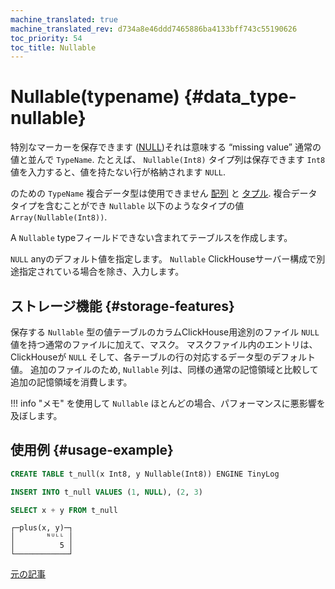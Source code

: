 ```yaml
---
machine_translated: true
machine_translated_rev: d734a8e46ddd7465886ba4133bff743c55190626
toc_priority: 54
toc_title: Nullable
---
```


# Nullable(typename) {#data_type-nullable}

特別なマーカーを保存できます ([NULL](../../sql-reference/syntax.md))それは意味する “missing value” 通常の値と並んで `TypeName`. たとえば、 `Nullable(Int8)` タイプ列は保存できます `Int8` 値を入力すると、値を持たない行が格納されます `NULL`.

のための `TypeName` 複合データ型は使用できません [配列](array.md) と [タプル](tuple.md). 複合データタイプを含むことができ `Nullable` 以下のようなタイプの値 `Array(Nullable(Int8))`.

A `Nullable` typeフィールドできない含まれてテーブルスを作成します。

`NULL` anyのデフォルト値を指定します。 `Nullable` ClickHouseサーバー構成で別途指定されている場合を除き、入力します。

## ストレージ機能 {#storage-features}

保存する `Nullable` 型の値テーブルのカラムClickHouse用途別のファイル `NULL` 値を持つ通常のファイルに加えて、マスク。 マスクファイル内のエントリは、ClickHouseが `NULL` そして、各テーブルの行の対応するデータ型のデフォルト値。 追加のファイルのため, `Nullable` 列は、同様の通常の記憶領域と比較して追加の記憶領域を消費します。

!!! info "メモ"
    を使用して `Nullable` ほとんどの場合、パフォーマンスに悪影響を及ぼします。

## 使用例 {#usage-example}

``` sql
CREATE TABLE t_null(x Int8, y Nullable(Int8)) ENGINE TinyLog
```

``` sql
INSERT INTO t_null VALUES (1, NULL), (2, 3)
```

``` sql
SELECT x + y FROM t_null
```

``` text
┌─plus(x, y)─┐
│       ᴺᵁᴸᴸ │
│          5 │
└────────────┘
```

[元の記事](https://clickhouse.tech/docs/en/data_types/nullable/) <!--hide-->
